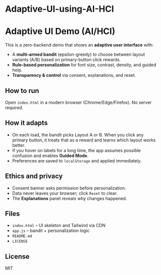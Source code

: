 # Adaptive-UI-using-AI-HCI
# Adaptive UI Demo (AI/HCI)

This is a zero-backend demo that shows an **adaptive user interface** with:
- A **multi-armed bandit** (epsilon-greedy) to choose between layout variants (A/B) based on primary-button click rewards.
- **Rule-based personalization** for font size, contrast, density, and guided help.
- **Transparency & control** via consent, explanations, and reset.

## How to run
Open `index.html` in a modern browser (Chrome/Edge/Firefox). No server required.

## How it adapts
- On each load, the bandit picks Layout A or B. When you click any primary button, it treats that as a reward and learns which layout works better.
- If you hover on labels for a long time, the app assumes possible confusion and enables **Guided Mode**.
- Preferences are saved to `localStorage` and applied immediately.

## Ethics and privacy
- Consent banner asks permission before personalization.
- Data never leaves your browser; click `Reset` to clear.
- The **Explanations** panel reveals why changes happened.

## Files
- `index.html` – UI skeleton and Tailwind via CDN
- `app.js` – bandit + personalization logic
- `README.md`
- `LICENSE`

## License
MIT
